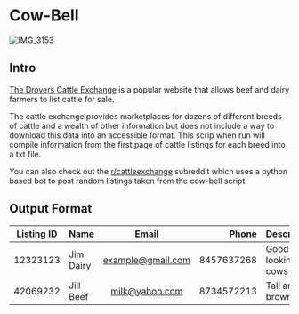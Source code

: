 # Cow-Bell

![IMG_3153](https://user-images.githubusercontent.com/45807040/57501961-383ee500-72af-11e9-8c66-096734eef220.JPG)
## Intro

[The Drovers Cattle Exchange](https://www.cattle-exchange.com/) is a popular website that allows beef and dairy farmers to list cattle for sale. 

The cattle exchange provides marketplaces for dozens of different breeds of cattle and a wealth of other information but does not include a way to download this data into an accessible format. This scrip when run will compile information from the first page of cattle listings for each breed into a txt file. 

You can also check out the [r/cattleexchange](https://www.reddit.com/r/CattleExchange/) subreddit which uses a python based bot to post random listings taken from the cow-bell script.

## Output Format

| Listing ID    | Name      | Email              | Phone       | Description            |
| ------------- |-----------|:------------------:| -----------:|-------------------------|
| 12323123      | Jim Dairy |example@gmail.com   | 8457637268  |  Good looking cows      |  
| 42069232      | Jill Beef | milk@yahoo.com     | 8734572213  |  Tall and brown         |




